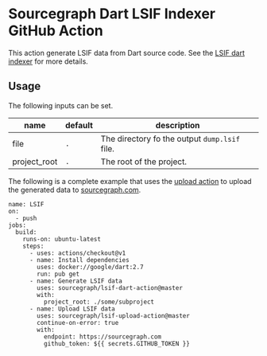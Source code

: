 # Sourcegraph Dart LSIF Indexer GitHub Action

This action generate LSIF data from Dart source code. See the [LSIF dart indexer](https://github.com/sourcegraph/lsif-dart) for more details.

## Usage

The following inputs can be set.

| name         | default   | description |
| ------------ | --------- | ----------- |
| file         | `.`       | The directory fo the output `dump.lsif` file. |
| project_root | `.`       | The root of the project. |

The following is a complete example that uses the [upload action](https://github.com/sourcegraph/lsif-upload-action) to upload the generated data to [sourcegraph.com](https://sourcegraph.com).

```
name: LSIF
on:
  - push
jobs:
  build:
    runs-on: ubuntu-latest
    steps:
      - uses: actions/checkout@v1
      - name: Install dependencies
        uses: docker://google/dart:2.7
        run: pub get
      - name: Generate LSIF data
        uses: sourcegraph/lsif-dart-action@master
        with:
          project_root: ./some/subproject
      - name: Upload LSIF data
        uses: sourcegraph/lsif-upload-action@master
        continue-on-error: true
        with:
          endpoint: https://sourcegraph.com
          github_token: ${{ secrets.GITHUB_TOKEN }}
```

